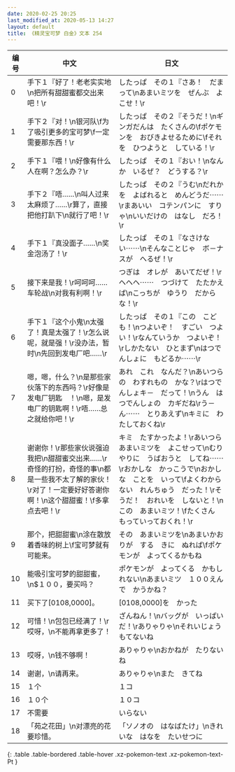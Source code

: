 ```yaml
---
date: 2020-02-25 20:25
last_modified_at: 2020-05-13 14:27
layout: default
title: 《精灵宝可梦 白金》文本 254
---
```

| 编号 | 中文 | 日文 |
| ---- | ---- | ---- |
| 0 | 手下１『好了！老老实实地\n把所有甜甜蜜都交出来吧！\r | したっぱ　その１『さあ！　だまって\nあまいミツを　ぜんぶ　よこせ！\r |
| 1 | 手下２『对！\n银河队\f为了吸引更多的宝可梦\f一定需要那东西！\r | したっぱ　その２『そうだ！\nギンガだんは　たくさんの\fポケモンを　おびきよせるために\fそれを　ひつようと　している！\r |
| 2 | 手下１『喂！\n好像有什么人在啊？怎么办？\r | したっぱ　その１『おい！\nなんか　いるぜ？　どうする？\r |
| 3 | 手下２『唔……\n叫人过来太麻烦了……\r算了，直接把他打趴下\n就行了吧！\r | したっぱ　その２『うむ\nだれかを　よばれると　めんどうだ⋯⋯\rまあいい　コテンパンに　すりゃ\nいいだけの　はなし　だろ！\r |
| 4 | 手下１『真没面子……\n奖金泡汤了！\r | したっぱ　その１『なさけない⋯⋯\nそんなことじゃ　ボ－ナスが　へるぜ！\r |
| 5 | 接下来是我！\r呵呵呵……车轮战\n对我有利啊！\r | つぎは　オレが　あいてだぜ！\rヘヘヘ⋯⋯　つづけて　たたかえば\nこっちが　ゆうり　だからな！\r |
| 6 | 手下１『这个小鬼\n太强了！真是太强了！\r怎么说呢，就是强！\r没办法，暂时\n先回到发电厂吧……\r | したっぱ　その１『この　こども！\nつよいぞ！　すごい　つよい！\rなんていうか　つよいぞ！\rしかたない　ひとまず\nはつでんしょに　もどるか⋯⋯\r |
| 7 | 嗯，嗯，什么？\n是那些家伙落下的东西吗？\r好像是发电厂钥匙　！\n嗯，是发电厂的钥匙啊！\r唔……总之就给你吧！\r | あれ　これ　なんだ？\nあいつらの　わすれもの　かな？\rはつでんしょキ－　だって！\nうん　はつでんしょの　カギだね\rう－ん⋯⋯　とりあえず\nキミに　わたしておくね\r |
| 8 | 谢谢你！\r那些家伙说强迫我把\n甜甜蜜交出来……\r奇怪的打扮，奇怪的事\n都是一些我不太了解的家伙！\r对了！一定要好好答谢你啊！\n这个甜甜蜜！\f多拿点去吧！\r | キミ　たすかったよ！\rあいつら　あまいミツを　よこせって\nむりやりに　うばおうと　してね⋯⋯\rおかしな　かっこうで\nおかしな　ことを　いって\fよくわからない　れんちゅう　だった！\rそうだ！　おれいを　しないと！\nこの　あまいミツ！\fたくさん　もっていっておくれ！\r |
| 9 | 那个，把甜甜蜜\n涂在散放着香味的树上\f宝可梦就有可能来。 | その　あまいミツを\nあまいかおりが　する　きに　ぬれば\fポケモンが　よってくるかもね |
| 10 | 能吸引宝可梦的甜甜蜜，\n$１００，要买吗？ | ポケモンが　よってくる　かもしれない\nあまいミツ　１００えんで　かうかね？ |
| 11 | 买下了[0108,0000]。 | [0108,0000]を　かった |
| 12 | 可惜！\n包包已经满了！\r哎呀，\n不能再拿更多了！ | ざんねん！\nバッグが　いっぱい　だ！\rありゃりゃ\nそれいじょう　もてないね |
| 13 | 哎呀，\n钱不够啊！ | ありゃりゃ\nおかねが　たりないね |
| 14 | 谢谢，\n请再来。 | ありゃりゃ\nまた　きてね |
| 15 | １个 | １コ |
| 16 | １０个 | １０コ |
| 17 | 不需要 | いらない |
| 18 | 「苑之花田」\n对漂亮的花要珍惜。 | 「ソノオの　はなばたけ」\nきれいな　はなを　たいせつに |
{: .table .table-bordered .table-hover .xz-pokemon-text .xz-pokemon-text-Pt }